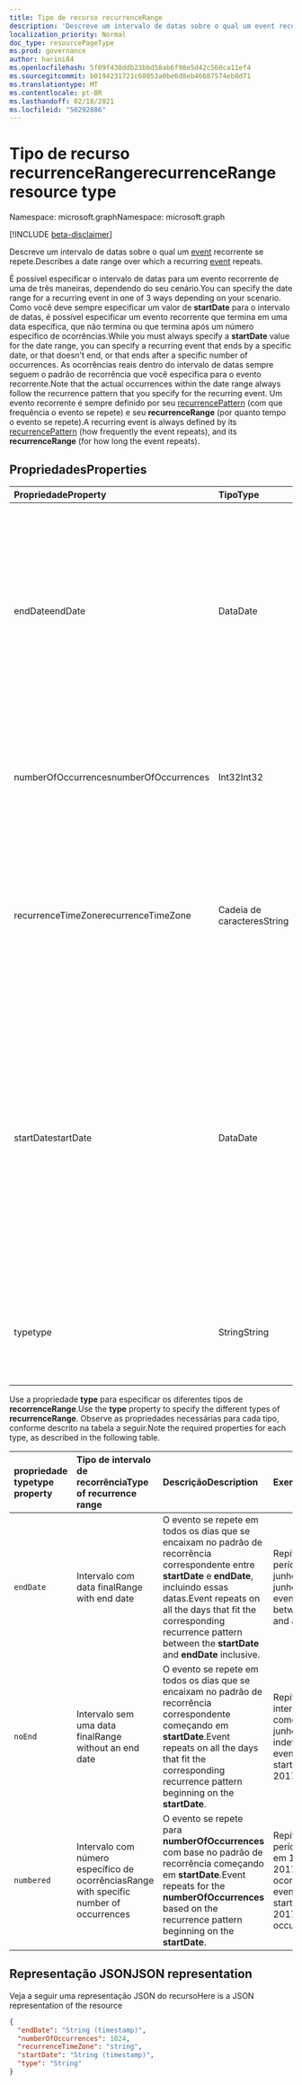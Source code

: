 ```yaml
---
title: Tipo de recurso recurrenceRange
description: 'Descreve um intervalo de datas sobre o qual um event recorrente se repete. '
localization_priority: Normal
doc_type: resourcePageType
ms.prod: governance
author: harini84
ms.openlocfilehash: 5f09f430ddb23bbd58ab6f98e5d42c560ca11ef4
ms.sourcegitcommit: b0194231721c68053a0be6d8eb46687574eb8d71
ms.translationtype: MT
ms.contentlocale: pt-BR
ms.lasthandoff: 02/18/2021
ms.locfileid: "50292886"
---
```

# <a name="recurrencerange-resource-type"></a><span data-ttu-id="ee2ee-103">Tipo de recurso recurrenceRange</span><span class="sxs-lookup"><span data-stu-id="ee2ee-103">recurrenceRange resource type</span></span>

<span data-ttu-id="ee2ee-104">Namespace: microsoft.graph</span><span class="sxs-lookup"><span data-stu-id="ee2ee-104">Namespace: microsoft.graph</span></span>

[!INCLUDE [beta-disclaimer](../../includes/beta-disclaimer.md)]

<span data-ttu-id="ee2ee-105">Descreve um intervalo de datas sobre o qual um [event](event.md) recorrente se repete.</span><span class="sxs-lookup"><span data-stu-id="ee2ee-105">Describes a date range over which a recurring [event](event.md) repeats.</span></span>

<span data-ttu-id="ee2ee-106">É possível especificar o intervalo de datas para um evento recorrente de uma de três maneiras, dependendo do seu cenário.</span><span class="sxs-lookup"><span data-stu-id="ee2ee-106">You can specify the date range for a recurring event in one of 3 ways depending on your scenario.</span></span> <span data-ttu-id="ee2ee-107">Como você deve sempre especificar um valor de **startDate** para o intervalo de datas, é possível especificar um evento recorrente que termina em uma data específica, que não termina ou que termina após um número específico de ocorrências.</span><span class="sxs-lookup"><span data-stu-id="ee2ee-107">While you must always specify a **startDate** value for the date range, you can specify a recurring event that ends by a specific date, or that doesn't end, or that ends after a specific number of occurrences.</span></span> <span data-ttu-id="ee2ee-108">As ocorrências reais dentro do intervalo de datas sempre seguem o padrão de recorrência que você especifica para o evento recorrente.</span><span class="sxs-lookup"><span data-stu-id="ee2ee-108">Note that the actual occurrences within the date range always follow the recurrence pattern that you specify for the recurring event.</span></span> <span data-ttu-id="ee2ee-109">Um evento recorrente é sempre definido por seu [recurrencePattern](recurrencepattern.md) (com que frequência o evento se repete) e seu **recurrenceRange** (por quanto tempo o evento se repete).</span><span class="sxs-lookup"><span data-stu-id="ee2ee-109">A recurring event is always defined by its [recurrencePattern](recurrencepattern.md) (how frequently the event repeats), and its **recurrenceRange** (for how long the event repeats).</span></span>


## <a name="properties"></a><span data-ttu-id="ee2ee-110">Propriedades</span><span class="sxs-lookup"><span data-stu-id="ee2ee-110">Properties</span></span>

| <span data-ttu-id="ee2ee-111">Propriedade</span><span class="sxs-lookup"><span data-stu-id="ee2ee-111">Property</span></span>     | <span data-ttu-id="ee2ee-112">Tipo</span><span class="sxs-lookup"><span data-stu-id="ee2ee-112">Type</span></span>   |<span data-ttu-id="ee2ee-113">Descrição</span><span class="sxs-lookup"><span data-stu-id="ee2ee-113">Description</span></span>|
|:---------------|:--------|:----------|
|<span data-ttu-id="ee2ee-114">endDate</span><span class="sxs-lookup"><span data-stu-id="ee2ee-114">endDate</span></span>|<span data-ttu-id="ee2ee-115">Data</span><span class="sxs-lookup"><span data-stu-id="ee2ee-115">Date</span></span>|<span data-ttu-id="ee2ee-116">A data para parar de aplicar o padrão de recorrência.</span><span class="sxs-lookup"><span data-stu-id="ee2ee-116">The date to stop applying the recurrence pattern.</span></span> <span data-ttu-id="ee2ee-117">Dependendo do padrão de recorrência do evento, a última ocorrência da reunião pode não ser essa data.</span><span class="sxs-lookup"><span data-stu-id="ee2ee-117">Depending on the recurrence pattern of the event, the last occurrence of the meeting may not be this date.</span></span> <span data-ttu-id="ee2ee-118">Obrigatório se **type** for `endDate`.</span><span class="sxs-lookup"><span data-stu-id="ee2ee-118">Required if **type** is `endDate`.</span></span>|
|<span data-ttu-id="ee2ee-119">numberOfOccurrences</span><span class="sxs-lookup"><span data-stu-id="ee2ee-119">numberOfOccurrences</span></span>|<span data-ttu-id="ee2ee-120">Int32</span><span class="sxs-lookup"><span data-stu-id="ee2ee-120">Int32</span></span>|<span data-ttu-id="ee2ee-121">O número de vezes para repetir o evento.</span><span class="sxs-lookup"><span data-stu-id="ee2ee-121">The number of times to repeat the event.</span></span> <span data-ttu-id="ee2ee-122">Obrigatório e deve ser positivo se **type** for `numbered`.</span><span class="sxs-lookup"><span data-stu-id="ee2ee-122">Required and must be positive if **type** is `numbered`.</span></span>|
|<span data-ttu-id="ee2ee-123">recurrenceTimeZone</span><span class="sxs-lookup"><span data-stu-id="ee2ee-123">recurrenceTimeZone</span></span>|<span data-ttu-id="ee2ee-124">Cadeia de caracteres</span><span class="sxs-lookup"><span data-stu-id="ee2ee-124">String</span></span> |<span data-ttu-id="ee2ee-125">Fuso horário das propriedades **startDate** e **endDate**.</span><span class="sxs-lookup"><span data-stu-id="ee2ee-125">Time zone for the **startDate** and **endDate** properties.</span></span> <span data-ttu-id="ee2ee-126">Opcional.</span><span class="sxs-lookup"><span data-stu-id="ee2ee-126">Optional.</span></span> <span data-ttu-id="ee2ee-127">Se a propriedade não for especificada, será usado o fuso horário do evento.</span><span class="sxs-lookup"><span data-stu-id="ee2ee-127">If not specified, the time zone of the event is used.</span></span>|
|<span data-ttu-id="ee2ee-128">startDate</span><span class="sxs-lookup"><span data-stu-id="ee2ee-128">startDate</span></span>|<span data-ttu-id="ee2ee-129">Data</span><span class="sxs-lookup"><span data-stu-id="ee2ee-129">Date</span></span>|<span data-ttu-id="ee2ee-130">A data para começar a aplicar o padrão de recorrência.</span><span class="sxs-lookup"><span data-stu-id="ee2ee-130">The date to start applying the recurrence pattern.</span></span> <span data-ttu-id="ee2ee-131">A primeira ocorrência da reunião pode ser essa data ou posterior, dependendo do padrão de recorrência do evento.</span><span class="sxs-lookup"><span data-stu-id="ee2ee-131">The first occurrence of the meeting may be this date or later, depending on the recurrence pattern of the event.</span></span> <span data-ttu-id="ee2ee-132">Deve ser o mesmo valor da propriedade **start** do [event](event.md) recorrente.</span><span class="sxs-lookup"><span data-stu-id="ee2ee-132">Must be the same value as the **start** property of the recurring [event](event.md).</span></span> <span data-ttu-id="ee2ee-133">Obrigatório.</span><span class="sxs-lookup"><span data-stu-id="ee2ee-133">Required.</span></span>|
|<span data-ttu-id="ee2ee-134">type</span><span class="sxs-lookup"><span data-stu-id="ee2ee-134">type</span></span>|<span data-ttu-id="ee2ee-135">String</span><span class="sxs-lookup"><span data-stu-id="ee2ee-135">String</span></span>|<span data-ttu-id="ee2ee-136">O intervalo de recorrência.</span><span class="sxs-lookup"><span data-stu-id="ee2ee-136">The recurrence range.</span></span> <span data-ttu-id="ee2ee-137">Os valores possíveis são: `endDate`, `noEnd`, `numbered`.</span><span class="sxs-lookup"><span data-stu-id="ee2ee-137">Possible values are: `endDate`, `noEnd`, `numbered`.</span></span> <span data-ttu-id="ee2ee-138">Obrigatório.</span><span class="sxs-lookup"><span data-stu-id="ee2ee-138">Required.</span></span>|

<span data-ttu-id="ee2ee-139">Use a propriedade **type** para especificar os diferentes tipos de **recorrenceRange**.</span><span class="sxs-lookup"><span data-stu-id="ee2ee-139">Use the **type** property to specify the different types of **recurrenceRange**.</span></span> <span data-ttu-id="ee2ee-140">Observe as propriedades necessárias para cada tipo, conforme descrito na tabela a seguir.</span><span class="sxs-lookup"><span data-stu-id="ee2ee-140">Note the required properties for each type, as described in the following table.</span></span>

| <span data-ttu-id="ee2ee-141">propriedade type</span><span class="sxs-lookup"><span data-stu-id="ee2ee-141">type property</span></span>  | <span data-ttu-id="ee2ee-142">Tipo de intervalo de recorrência</span><span class="sxs-lookup"><span data-stu-id="ee2ee-142">Type of recurrence range</span></span> | <span data-ttu-id="ee2ee-143">Descrição</span><span class="sxs-lookup"><span data-stu-id="ee2ee-143">Description</span></span> | <span data-ttu-id="ee2ee-144">Exemplo</span><span class="sxs-lookup"><span data-stu-id="ee2ee-144">Example</span></span> | <span data-ttu-id="ee2ee-145">Propriedades necessárias</span><span class="sxs-lookup"><span data-stu-id="ee2ee-145">Required properties</span></span> |
|:-------|:---------------|:--------|:--------|:--------|
|`endDate` |<span data-ttu-id="ee2ee-146">Intervalo com data final</span><span class="sxs-lookup"><span data-stu-id="ee2ee-146">Range with end date</span></span> | <span data-ttu-id="ee2ee-147">O evento se repete em todos os dias que se encaixam no padrão de recorrência correspondente entre **startDate** e **endDate**, incluindo essas datas.</span><span class="sxs-lookup"><span data-stu-id="ee2ee-147">Event repeats on all the days that fit the corresponding recurrence pattern between the **startDate** and **endDate** inclusive.</span></span> | <span data-ttu-id="ee2ee-148">Repita o evento no período entre 1º de junho de 2017 e 15 de junho de 2017.</span><span class="sxs-lookup"><span data-stu-id="ee2ee-148">Repeat event in the date range between June 1, 2017 and June 15, 2017.</span></span> | <span data-ttu-id="ee2ee-149">**type**, **startDate**, **endDate**</span><span class="sxs-lookup"><span data-stu-id="ee2ee-149">**type**, **startDate**, **endDate**</span></span> |
|`noEnd`   |<span data-ttu-id="ee2ee-150">Intervalo sem uma data final</span><span class="sxs-lookup"><span data-stu-id="ee2ee-150">Range without an end date</span></span> | <span data-ttu-id="ee2ee-151">O evento se repete em todos os dias que se encaixam no padrão de recorrência correspondente começando em **startDate**.</span><span class="sxs-lookup"><span data-stu-id="ee2ee-151">Event repeats on all the days that fit the corresponding recurrence pattern beginning on the **startDate**.</span></span> | <span data-ttu-id="ee2ee-152">Repita o evento no intervalo de datas que começa em 1º de junho de 2017, indefinidamente.</span><span class="sxs-lookup"><span data-stu-id="ee2ee-152">Repeat event in the date range starting on June 1, 2017 indefinitely.</span></span> | <span data-ttu-id="ee2ee-153">**type**, **startDate**</span><span class="sxs-lookup"><span data-stu-id="ee2ee-153">**type**, **startDate**</span></span> |
|`numbered`|<span data-ttu-id="ee2ee-154">Intervalo com número específico de ocorrências</span><span class="sxs-lookup"><span data-stu-id="ee2ee-154">Range with specific number of occurrences</span></span> | <span data-ttu-id="ee2ee-155">O evento se repete para **numberOfOccurrences** com base no padrão de recorrência começando em **startDate**.</span><span class="sxs-lookup"><span data-stu-id="ee2ee-155">Event repeats for the **numberOfOccurrences** based on the recurrence pattern beginning on the **startDate**.</span></span> | <span data-ttu-id="ee2ee-156">Repita o evento no período que começa em 1º de junho de 2017, para dez ocorrências.</span><span class="sxs-lookup"><span data-stu-id="ee2ee-156">Repeat event in the date range starting on June 1, 2017, for 10 occurrences.</span></span>  | <span data-ttu-id="ee2ee-157">**type**, **startDate**, **numberOfOccurrences**</span><span class="sxs-lookup"><span data-stu-id="ee2ee-157">**type**, **startDate**, **numberOfOccurrences**</span></span> |

## <a name="json-representation"></a><span data-ttu-id="ee2ee-158">Representação JSON</span><span class="sxs-lookup"><span data-stu-id="ee2ee-158">JSON representation</span></span>

<span data-ttu-id="ee2ee-159">Veja a seguir uma representação JSON do recurso</span><span class="sxs-lookup"><span data-stu-id="ee2ee-159">Here is a JSON representation of the resource</span></span>

<!-- {
  "blockType": "resource",
  "optionalProperties": [

  ],
  "@odata.type": "microsoft.graph.recurrenceRange"
}-->

```json
{
  "endDate": "String (timestamp)",
  "numberOfOccurrences": 1024,
  "recurrenceTimeZone": "string",
  "startDate": "String (timestamp)",
  "type": "String"
}

```

<!-- uuid: 8fcb5dbc-d5aa-4681-8e31-b001d5168d79
2015-10-25 14:57:30 UTC -->
<!--
{
  "type": "#page.annotation",
  "description": "recurrenceRange resource",
  "keywords": "",
  "section": "documentation",
  "tocPath": "",
  "suppressions": [
  ]
}
-->



